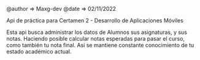 @author => Maxg-dev
@date   => 02/11/2022

Api de práctica para Certamen 2 - Desarrollo de Aplicaciones Móviles

Esta api busca administrar los datos de Alumnos sus asignaturas, y sus notas. Haciendo posible calcular notas esperadas para pasar el curso, como también tu nota final. Así se mantiene constante conocimiento de tu estado académico actual.